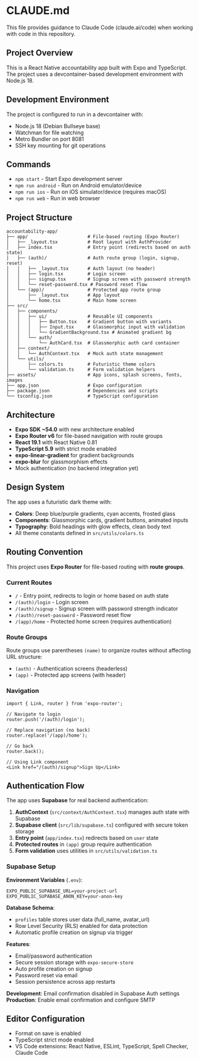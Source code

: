 # CLAUDE.md

This file provides guidance to Claude Code (claude.ai/code) when working with code in this repository.

## Project Overview

This is a React Native accountability app built with Expo and TypeScript. The project uses a devcontainer-based development environment with Node.js 18.

## Development Environment

The project is configured to run in a devcontainer with:
- Node.js 18 (Debian Bullseye base)
- Watchman for file watching
- Metro Bundler on port 8081
- SSH key mounting for git operations

## Commands

- `npm start` - Start Expo development server
- `npm run android` - Run on Android emulator/device
- `npm run ios` - Run on iOS simulator/device (requires macOS)
- `npm run web` - Run in web browser

## Project Structure

```
accountability-app/
├── app/                      # File-based routing (Expo Router)
│   ├── _layout.tsx           # Root layout with AuthProvider
│   ├── index.tsx             # Entry point (redirects based on auth state)
│   ├── (auth)/               # Auth route group (login, signup, reset)
│   │   ├── _layout.tsx       # Auth layout (no header)
│   │   ├── login.tsx         # Login screen
│   │   ├── signup.tsx        # Signup screen with password strength
│   │   └── reset-password.tsx # Password reset flow
│   └── (app)/                # Protected app route group
│       ├── _layout.tsx       # App layout
│       └── home.tsx          # Main home screen
├── src/
│   ├── components/
│   │   ├── ui/               # Reusable UI components
│   │   │   ├── Button.tsx    # Gradient button with variants
│   │   │   ├── Input.tsx     # Glassmorphic input with validation
│   │   │   └── GradientBackground.tsx # Animated gradient bg
│   │   └── auth/
│   │       └── AuthCard.tsx  # Glassmorphic auth card container
│   ├── context/
│   │   └── AuthContext.tsx   # Mock auth state management
│   └── utils/
│       ├── colors.ts         # Futuristic theme colors
│       └── validation.ts     # Form validation helpers
├── assets/                   # App icons, splash screens, fonts, images
├── app.json                  # Expo configuration
├── package.json              # Dependencies and scripts
└── tsconfig.json             # TypeScript configuration
```

## Architecture

- **Expo SDK ~54.0** with new architecture enabled
- **Expo Router v6** for file-based navigation with route groups
- **React 19.1** with React Native 0.81
- **TypeScript 5.9** with strict mode enabled
- **expo-linear-gradient** for gradient backgrounds
- **expo-blur** for glassmorphism effects
- Mock authentication (no backend integration yet)

## Design System

The app uses a futuristic dark theme with:
- **Colors**: Deep blue/purple gradients, cyan accents, frosted glass
- **Components**: Glassmorphic cards, gradient buttons, animated inputs
- **Typography**: Bold headings with glow effects, clean body text
- All theme constants defined in `src/utils/colors.ts`

## Routing Convention

This project uses **Expo Router** for file-based routing with **route groups**.

### Current Routes

- `/` - Entry point, redirects to login or home based on auth state
- `/(auth)/login` - Login screen
- `/(auth)/signup` - Signup screen with password strength indicator
- `/(auth)/reset-password` - Password reset flow
- `/(app)/home` - Protected home screen (requires authentication)

### Route Groups

Route groups use parentheses `(name)` to organize routes without affecting URL structure:
- `(auth)` - Authentication screens (headerless)
- `(app)` - Protected app screens (with header)

### Navigation

```tsx
import { Link, router } from 'expo-router';

// Navigate to login
router.push('/(auth)/login');

// Replace navigation (no back)
router.replace('/(app)/home');

// Go back
router.back();

// Using Link component
<Link href="/(auth)/signup">Sign Up</Link>
```

## Authentication Flow

The app uses **Supabase** for real backend authentication:

1. **AuthContext** (`src/context/AuthContext.tsx`) manages auth state with Supabase
2. **Supabase client** (`src/lib/supabase.ts`) configured with secure token storage
3. **Entry point** (`app/index.tsx`) redirects based on `user` state
4. **Protected routes** in `(app)` group require authentication
5. **Form validation** uses utilities in `src/utils/validation.ts`

### Supabase Setup

**Environment Variables** (`.env`):
```
EXPO_PUBLIC_SUPABASE_URL=your-project-url
EXPO_PUBLIC_SUPABASE_ANON_KEY=your-anon-key
```

**Database Schema**:
- `profiles` table stores user data (full_name, avatar_url)
- Row Level Security (RLS) enabled for data protection
- Automatic profile creation on signup via trigger

**Features**:
- Email/password authentication
- Secure session storage with `expo-secure-store`
- Auto profile creation on signup
- Password reset via email
- Session persistence across app restarts

**Development**: Email confirmation disabled in Supabase Auth settings
**Production**: Enable email confirmation and configure SMTP

## Editor Configuration

- Format on save is enabled
- TypeScript strict mode enabled
- VS Code extensions: React Native, ESLint, TypeScript, Spell Checker, Claude Code
